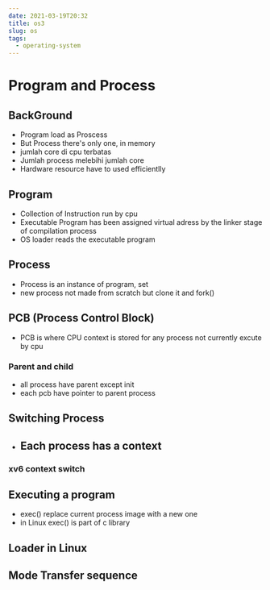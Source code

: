 ```yaml
---
date: 2021-03-19T20:32
title: os3
slug: os
tags:
  - operating-system
---
```


# Program and Process

## BackGround
- Program load as Proscess
- But Process there's only one, in memory
- jumlah core di cpu terbatas
- Jumlah process melebihi jumlah core
- Hardware resource have to used efficientlly

## Program
- Collection of Instruction run by cpu
- Executable Program has been assigned virtual adress by the linker stage of compilation
  process
- OS loader reads the executable program

## Process
- Process is an instance of program, set 
- new process not made from scratch but clone it and fork()

## PCB (Process Control Block)
- PCB is where CPU context is stored for any process not currently excute by cpu
### Parent and child
- all process have parent except init
- each pcb have pointer to parent process

## Switching Process
- Each process has a context
  - 

### xv6 context switch

## Executing a program
- exec() replace current process image with a new one
- in Linux exec() is part of c library

## Loader in Linux

## Mode Transfer sequence
